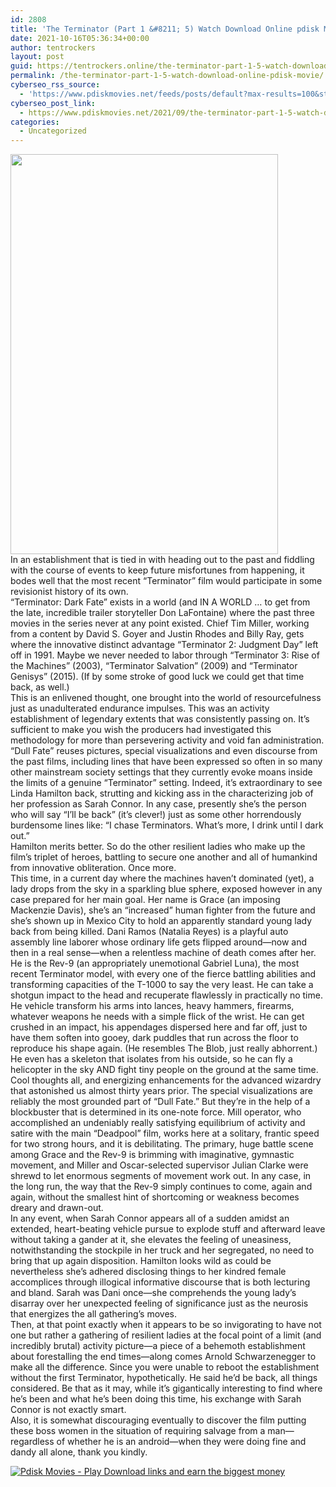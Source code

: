 ```yaml
---
id: 2808
title: 'The Terminator (Part 1 &#8211; 5) Watch Download Online pdisk Movie'
date: 2021-10-16T05:36:34+00:00
author: tentrockers
layout: post
guid: https://tentrockers.online/the-terminator-part-1-5-watch-download-online-pdisk-movie/
permalink: /the-terminator-part-1-5-watch-download-online-pdisk-movie/
cyberseo_rss_source:
  - 'https://www.pdiskmovies.net/feeds/posts/default?max-results=100&start-index=601'
cyberseo_post_link:
  - https://www.pdiskmovies.net/2021/09/the-terminator-part-1-5-watch-download.html
categories:
  - Uncategorized
---
```

<div class="separator">
  <a href="https://1.bp.blogspot.com/-7LU41aPogr0/YTZBdaC3BeI/AAAAAAAAAts/0vcdcG7Z2OYn83PwNixNFuE3nC8diw-sgCLcBGAsYHQ/s385/The%2BTerminator%2B%2528Part%2B1%2B-%2B5%2529%2BWatch%2BDownload%2BOnline%2Bpdisk%2BMovie.jpg" imageanchor="1"><img loading="lazy" border="0" data-original-height="385" data-original-width="258" height="640" src="https://1.bp.blogspot.com/-7LU41aPogr0/YTZBdaC3BeI/AAAAAAAAAts/0vcdcG7Z2OYn83PwNixNFuE3nC8diw-sgCLcBGAsYHQ/w428-h640/The%2BTerminator%2B%2528Part%2B1%2B-%2B5%2529%2BWatch%2BDownload%2BOnline%2Bpdisk%2BMovie.jpg" width="428" /></a>
</div>



<div>
  <div>
    <span>In an establishment that is tied in with heading out to the past and fiddling with the course of events to keep future misfortunes from happening, it bodes well that the most recent &#8220;Terminator&#8221; film would participate in some revisionist history of its own.&nbsp;</span>
  </div>
  
  <div>
    <span>&#8220;Terminator: Dark Fate&#8221; exists in a world (and IN A WORLD … to get from the late, incredible trailer storyteller Don LaFontaine) where the past three movies in the series never at any point existed. Chief Tim Miller, working from a content by David S. Goyer and Justin Rhodes and Billy Ray, gets where the innovative distinct advantage &#8220;Terminator 2: Judgment Day&#8221; left off in 1991. Maybe we never needed to labor through &#8220;Terminator 3: Rise of the Machines&#8221; (2003), &#8220;Terminator Salvation&#8221; (2009) and &#8220;Terminator Genisys&#8221; (2015). (If by some stroke of good luck we could get that time back, as well.)&nbsp;</span>
  </div>
  
  <div>
    <span>This is an enlivened thought, one brought into the world of resourcefulness just as unadulterated endurance impulses. This was an activity establishment of legendary extents that was consistently passing on. It&#8217;s sufficient to make you wish the producers had investigated this methodology for more than persevering activity and void fan administration. &#8220;Dull Fate&#8221; reuses pictures, special visualizations and even discourse from the past films, including lines that have been expressed so often in so many other mainstream society settings that they currently evoke moans inside the limits of a genuine &#8220;Terminator&#8221; setting. Indeed, it&#8217;s extraordinary to see Linda Hamilton back, strutting and kicking ass in the characterizing job of her profession as Sarah Connor. In any case, presently she&#8217;s the person who will say &#8220;I&#8217;ll be back&#8221; (it&#8217;s clever!) just as some other horrendously burdensome lines like: &#8220;I chase Terminators. What&#8217;s more, I drink until I dark out.&#8221;&nbsp;</span>
  </div>
  
  <div>
    <span>Hamilton merits better. So do the other resilient ladies who make up the film&#8217;s triplet of heroes, battling to secure one another and all of humankind from innovative obliteration. Once more.&nbsp;</span>
  </div>
  
  <div>
    <span>This time, in a current day where the machines haven&#8217;t dominated (yet), a lady drops from the sky in a sparkling blue sphere, exposed however in any case prepared for her main goal. Her name is Grace (an imposing Mackenzie Davis), she&#8217;s an &#8220;increased&#8221; human fighter from the future and she&#8217;s shown up in Mexico City to hold an apparently standard young lady back from being killed. Dani Ramos (Natalia Reyes) is a playful auto assembly line laborer whose ordinary life gets flipped around—now and then in a real sense—when a relentless machine of death comes after her.&nbsp;</span>
  </div>
  
  <div>
    <span>He is the Rev-9 (an appropriately unemotional Gabriel Luna), the most recent Terminator model, with every one of the fierce battling abilities and transforming capacities of the T-1000 to say the very least. He can take a shotgun impact to the head and recuperate flawlessly in practically no time. He vehicle transform his arms into lances, heavy hammers, firearms, whatever weapons he needs with a simple flick of the wrist. He can get crushed in an impact, his appendages dispersed here and far off, just to have them soften into gooey, dark puddles that run across the floor to reproduce his shape again. (He resembles The Blob, just really abhorrent.) He even has a skeleton that isolates from his outside, so he can fly a helicopter in the sky AND fight tiny people on the ground at the same time.&nbsp;</span>
  </div>
  
  <div>
    <span>Cool thoughts all, and energizing enhancements for the advanced wizardry that astonished us almost thirty years prior. The special visualizations are reliably the most grounded part of &#8220;Dull Fate.&#8221; But they&#8217;re in the help of a blockbuster that is determined in its one-note force. Mill operator, who accomplished an undeniably really satisfying equilibrium of activity and satire with the main &#8220;Deadpool&#8221; film, works here at a solitary, frantic speed for two strong hours, and it is debilitating. The primary, huge battle scene among Grace and the Rev-9 is brimming with imaginative, gymnastic movement, and Miller and Oscar-selected supervisor Julian Clarke were shrewd to let enormous segments of movement work out. In any case, in the long run, the way that the Rev-9 simply continues to come, again and again, without the smallest hint of shortcoming or weakness becomes dreary and drawn-out.&nbsp;</span>
  </div>
  
  <div>
    <span>In any event, when Sarah Connor appears all of a sudden amidst an extended, heart-beating vehicle pursue to explode stuff and afterward leave without taking a gander at it, she elevates the feeling of uneasiness, notwithstanding the stockpile in her truck and her segregated, no need to bring that up again disposition. Hamilton looks wild as could be nevertheless she&#8217;s adhered disclosing things to her kindred female accomplices through illogical informative discourse that is both lecturing and bland. Sarah was Dani once—she comprehends the young lady&#8217;s disarray over her unexpected feeling of significance just as the neurosis that energizes the all gathering&#8217;s moves.&nbsp;</span>
  </div>
  
  <div>
    <span>Then, at that point exactly when it appears to be so invigorating to have not one but rather a gathering of resilient ladies at the focal point of a limit (and incredibly brutal) activity picture—a piece of a behemoth establishment about forestalling the end times—along comes Arnold Schwarzenegger to make all the difference. Since you were unable to reboot the establishment without the first Terminator, hypothetically. He said he&#8217;d be back, all things considered. Be that as it may, while it&#8217;s gigantically interesting to find where he&#8217;s been and what he&#8217;s been doing this time, his exchange with Sarah Connor is not exactly smart.&nbsp;</span>
  </div>
  
  <div>
    <span>Also, it is somewhat discouraging eventually to discover the film putting these boss women in the situation of requiring salvage from a man—regardless of whether he is an android—when they were doing fine and dandy all alone, thank you kindly.</span>
  </div>
</div>

[![](https://1.bp.blogspot.com/-KJZYdQTn3nw/YS8VdIdXMyI/AAAAAAAAaw4/BR8dsGkpxw0T8C_4G4ALfMA7cP79KN3kwCLcBGAsYHQ/w400-h58/play_download_buttuons-removebg-preview.png "Pdisk Movies - Play Download links and earn the biggest money")](https://linkmix.co/6185580)